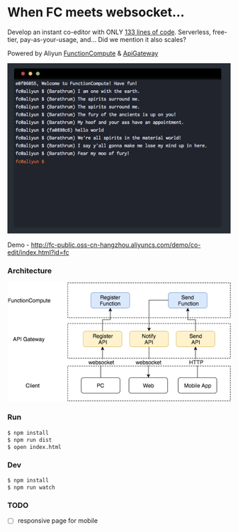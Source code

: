 # When FC meets websocket...

Develop an instant co-editor with ONLY [133 lines of code](code/index.js). Serverless, free-tier, pay-as-your-usage, and... Did we mention it also scales?

Powered by Aliyun [FunctionCompute](https://www.aliyun.com/product/fc) & [ApiGateway](https://www.aliyun.com/product/apigateway)

![img](shot.png)

Demo - http://fc-public.oss-cn-hangzhou.aliyuncs.com/demo/co-edit/index.html?id=fc

### Architecture

![img](arch.png)

### Run

```
$ npm install
$ npm run dist
$ open index.html
```

### Dev

```
$ npm install
$ npm run watch
```

### TODO

- [ ] responsive page for mobile
